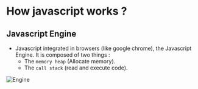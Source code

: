 # How javascript works ?

## Javascript Engine

* Javascript integrated in browsers (like google chrome), the Javascript Engine. It is composed of two things :
  * The `memory heap` (Allocate memory).
  * The `call stack` (read and execute code).

![Engine]('docs/simple-engine.jpg')
